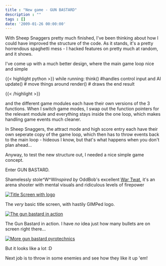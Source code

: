 ```yaml
---
title : "New game - GUN BASTARD"
description : ""
tags : []
date: '2009-01-26 00:00:00'
---
```


With Sheep Snaggers pretty much finished, I've been thinking about how I could have improved the structure of the code. As it stands, it's a pretty horrendous spaghetti mess - I hacked features on pretty much at random, and it shows.

I've come up with a much better design, where the main game loop nice and simple

{{< highlight python >}}
while running:
  think() #handles control input and AI
  update() # move things around
  render() # draws the end result

{{< /highlight >}}

and the different game modules each have their own versions of the 3 functions. When I switch game modes, I swap out the function pointers for the relevant module and everything stays inside the one loop, which makes handling game events much cleaner.

In Sheep Snaggers, the attract mode and high score entry each have their own seperate copy of the game loop, which then has to throw events back to the main loop - hideous I know, but that's what happens when you don't plan ahead...

Anyway, to test the new structure out, I needed a nice simple game concept.

Enter GUN BASTARD.

<!--more-->

Shamelessly stole^W^W<i>Inspired by</i> OddBob's excellent <a href="http://bagfullofwrong.co.uk/bagfullofwords/about/war-twat/">War Twat</a>, it's an arena shooter with mental visuals and ridiculous levels of firepower

<a href="http://s24.photobucket.com/albums/c12/b33rman/gamedev/gun%20bastard/?action=view&amp;current=screen001.jpg" target="_blank"><img src="http://i24.photobucket.com/albums/c12/b33rman/gamedev/gun%20bastard/th_screen001.jpg" border="0" alt="Title Screen with logo" /></a>

The *very* basic title screen, with hastily GIMPed logo.

<a href="http://s24.photobucket.com/albums/c12/b33rman/gamedev/gun%20bastard/?action=view&amp;current=screen008.jpg" target="_blank"><img src="http://i24.photobucket.com/albums/c12/b33rman/gamedev/gun%20bastard/th_screen008.jpg" border="0" alt="The gun bastard in action" /></a>

The Gun Bastard in action. I have *no* idea just how many bullets are on screen right there...

<a href="http://s24.photobucket.com/albums/c12/b33rman/gamedev/gun%20bastard/?action=view&amp;current=screen011.jpg" target="_blank"><img src="http://i24.photobucket.com/albums/c12/b33rman/gamedev/gun%20bastard/th_screen011.jpg" border="0" alt="More gun bastard pyrotechnics" /></a>

But it looks like a lot :D

Next job is to throw in some enemies and see how they like it up 'em!
